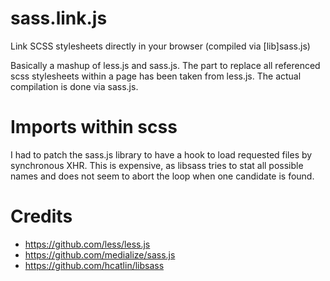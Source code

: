 sass.link.js
============

Link SCSS stylesheets directly in your browser (compiled via [lib]sass.js)

Basically a mashup of less.js and sass.js. The part to replace all referenced
scss stylesheets within a page has been taken from less.js. The actual compilation
is done via sass.js.

Imports within scss
===================

I had to patch the sass.js library to have a hook to load
requested files by synchronous XHR. This is expensive,
as libsass tries to stat all possible names and does
not seem to abort the loop when one candidate is found.


Credits
=======

- https://github.com/less/less.js
- https://github.com/medialize/sass.js
- https://github.com/hcatlin/libsass